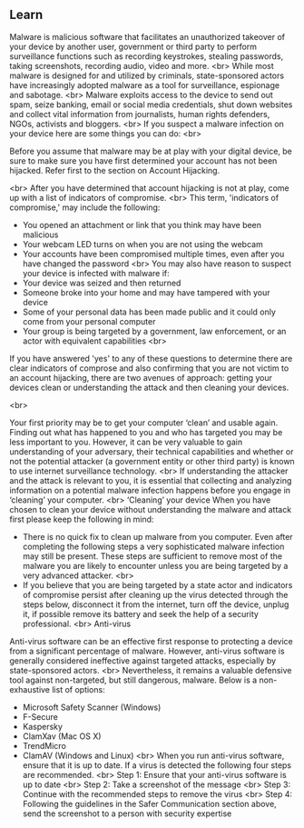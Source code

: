 
## Learn

Malware is malicious software that facilitates an unauthorized takeover of your device by another user, government or third party to perform surveillance functions such as recording keystrokes, stealing passwords, taking screenshots, recording audio, video and more.
&lt;br&gt;
While most malware is designed for and utilized by criminals, state-sponsored actors have increasingly adopted malware as a tool for surveillance, espionage and sabotage.
&lt;br&gt;
Malware exploits access to the device to send out spam, seize banking, email or social media credentials, shut down websites and collect vital information from journalists, human rights defenders, NGOs, activists and bloggers.
&lt;br&gt;
If you suspect a malware infection on your device here are some things you can do:
&lt;br&gt;

Before you assume that malware may be at play with your digital device, be sure to make sure you have first determined your account has not been hijacked. Refer first to the section on Account Hijacking.

&lt;br&gt;
After you have determined that account hijacking is not at play, come up with a list of indicators of compromise.
&lt;br&gt;
This term, &#39;indicators of compromise,&#39; may include the following:
- You opened an attachment or link that you think may have been malicious
- Your webcam LED turns on when you are not using the webcam
- Your accounts have been compromised multiple times, even after you have changed the password
&lt;br&gt;
You may also have reason to suspect your device is infected with malware if:
- Your device was seized and then returned
- Someone broke into your home and may have tampered with your device
- Some of your personal data has been made public and it could only come from your personal computer
- Your group is being targeted by a government, law enforcement, or an actor with equivalent capabilities
&lt;br&gt;

If you have answered &#39;yes&#39; to any of these questions to determine there are clear indicators of comprose and also confirming that you are not victim to an account hijacking, there are two avenues of approach: getting your devices clean or understanding the attack and then cleaning your devices.

&lt;br&gt;


Your first priority may be to get your computer ‘clean’ and usable again. Finding out what has happened to you and who has targeted you may be less important to you. However, it can be very valuable to gain understanding of your adversary, their technical capabilities and whether or not the potential attacker (a government entity or other third party) is known to use internet surveillance technology.
&lt;br&gt;
If understanding the attacker and the attack is relevant to you, it is essential that collecting and analyzing information on a potential malware infection happens before you engage in ‘cleaning’ your computer.
&lt;br&gt;
‘Cleaning’ your device
When you have chosen to clean your device without understanding the malware and attack first please keep the following in mind:

- There is no quick fix to clean up malware from you computer. Even after completing the following steps a very sophisticated malware infection may still be present. These steps are sufficient to remove most of the malware you are likely to encounter unless you are being targeted by a very advanced attacker.
&lt;br&gt;
- If you believe that you are being targeted by a state actor and indicators of compromise persist after cleaning up the virus detected through the steps below, disconnect it from the internet, turn off the device, unplug it, if possible remove its battery and seek the help of a security professional.
&lt;br&gt;
Anti-virus

Anti-virus software can be an effective first response to protecting a device from a significant percentage of malware. However, anti-virus software is generally considered ineffective against targeted attacks, especially by state-sponsored actors.
&lt;br&gt;
Nevertheless, it remains a valuable defensive tool against non-targeted, but still dangerous, malware. Below is a non-exhaustive list of options:

- Microsoft Safety Scanner (Windows)
- F-Secure
- Kaspersky
- ClamXav (Mac OS X)
- TrendMicro
- ClamAV (Windows and Linux)
&lt;br&gt;
When you run anti-virus software, ensure that it is up to date. If a virus is detected the following four steps are recommended.
&lt;br&gt;
Step 1: Ensure that your anti-virus software is up to date
&lt;br&gt;
Step 2: Take a screenshot of the message
&lt;br&gt;
Step 3: Continue with the recommended steps to remove the virus
&lt;br&gt;
Step 4: Following the guidelines in the Safer Communication section above, send the screenshot to a person with security expertise